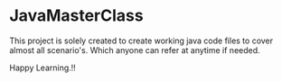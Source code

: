 # JavaMasterClass

This project is solely created to create working java code files to cover almost all scenario's.
Which anyone can refer at anytime if needed.

Happy Learning.!!
